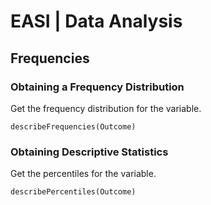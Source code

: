 # EASI | Data Analysis

## Frequencies

###  Obtaining a Frequency Distribution

Get the frequency distribution for the variable.

```{r}
describeFrequencies(Outcome)
```

### Obtaining Descriptive Statistics

Get the percentiles for the variable.

```{r}
describePercentiles(Outcome)
```
